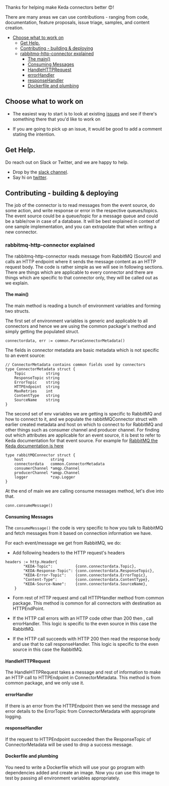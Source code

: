 Thanks for helping make Keda connectors better 😍!

There are many areas we can use contributions - ranging from code, documentation, feature proposals, issue triage, samples, and content creation.

* [Choose what to work on](#choose-what-to-work-on)
    * [Get Help.](#get-help)
    * [Contributing - building &amp; deploying](#contributing---building--deploying)
    * [rabbitmq-http-connector explained](#rabbitmq-http-connector-explained)
        * [The main()](#the-main)
        * [Consuming Messages](#consuming-messages)
        * [HandleHTTPRequest](#handlehttprequest)
        * [errorHandler](#errorhandler)
        * [responseHandler](#responsehandler)
        * [Dockerfile and plumbing](#dockerfile-and-plumbing)

## Choose what to work on

* The easiest way to start is to look at existing [issues](https://github.com/fission/keda-connectors/issues) and see if there's something there that you'd like to work on

* If you are going to pick up an issue, it would be good to add a comment stating the intention.

## Get Help.

Do reach out on Slack or Twitter, and we are happy to help.

 * Drop by the [slack channel](http://slack.fission.io).
 * Say hi on [twitter](https://twitter.com/fissionio).

## Contributing - building & deploying

The job of the connector is to read messages from the event source, do some action, and write response or error in the respective queues/topics. The event source could be a queue/topic for a message queue and could be a table/row in case of a database. It will be best explained in context of one sample implementation, and you can extrapolate that when writing a new connector.

### rabbitmq-http-connector explained

The rabbitmq-http-connector reads message from RabbitMQ (Source) and calls an HTTP endpoint where it sends the message content as an HTTP request body. The code is rather simple as we will see in following sections. There are things which are applicable to every connector and there are things which are specific to that connector only, they will be called out as we explain.

#### The main()

The main method is reading a bunch of environment variables and forming two structs. 

The first set of environment variables is generic and applicable to all connectors and hence we are using the common package's method and simply getting the populated struct.

```
connectordata, err := common.ParseConnectorMetadata()

```

The fields in connector metadata are basic metadata which is not specific to an event source:

```
// ConnectorMetadata contains common fields used by connectors
type ConnectorMetadata struct {
	Topic         string
	ResponseTopic string
	ErrorTopic    string
	HTTPEndpoint  string
	MaxRetries    int
	ContentType   string
	SourceName    string
}
```

The second set of env variables we are getting is specific to RabbitMQ and how to connect to it, and we populate the rabbitMQConnector struct with earlier created metadata and host on which to connect to for RabbitMQ and other things such as consumer channel and producer channel. For finding out which attributes are applicable for an event source, it is best to refer to Keda documentation for that event source. For example for [RabbitMQ the Keda documentation is here](https://keda.sh/docs/2.0/scalers/rabbitmq-queue/)

```
type rabbitMQConnector struct {
	host            string
	connectordata   common.ConnectorMetadata
	consumerChannel *amqp.Channel
	producerChannel *amqp.Channel
	logger          *zap.Logger
}
```

At the end of main we are calling consume messages method, let's dive into that.

```
conn.consumeMessage()
```

#### Consuming Messages

The `consumeMessage()` the code is very specific to how you talk to RabbitMQ and fetch messages from it based on connection information we have. 

For each event/message we get from RabbitMQ, we do:

* Add following headers to the HTTP request's headers

```
headers := http.Header{
		"KEDA-Topic":          {conn.connectordata.Topic},
		"KEDA-Response-Topic": {conn.connectordata.ResponseTopic},
		"KEDA-Error-Topic":    {conn.connectordata.ErrorTopic},
		"Content-Type":        {conn.connectordata.ContentType},
		"KEDA-Source-Name":    {conn.connectordata.SourceName},
	}
```

* Form rest of HTTP request amd call HTTPHandler method from common package. This method is common for all connectors with destination as HTTPEndPoint.

* If the HTTP call errors with an HTTP code other than 200 then , call errorHandler. This logic is specific to the even source in this case the RabbitMQ.

* If the HTTP call succeeds with HTTP 200 then read the response body and use that to call responseHandler. This logic is specific to the even source in this case the RabbitMQ.

#### HandleHTTPRequest

The HandleHTTPRequest takes a message and rest of information to make an HTTP call to HTTPEndpoint in ConnectorMetadata. This method is from common package, and we only use it.

#### errorHandler

If there is an error from the HTTPEndpoint then we send the message and error details to the ErrorTopic from ConnectorMetadata with appropriate logging.

#### responseHandler

If the request to HTTPEndpoint succeeded then the ResponseTopic of ConnectorMetadata will be used to drop a success message.

#### Dockerfile and plumbing

You need to write a Dockerfile which will use your go program with dependencies added and create an image. Now you can use this image to test by passing all environment variables appropriately.